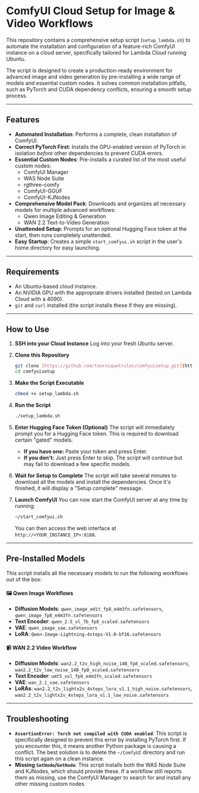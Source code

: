 # ComfyUI Cloud Setup for Image & Video Workflows

This repository contains a comprehensive setup script (`setup_lambda.sh`) to automate the installation and configuration of a feature-rich ComfyUI instance on a cloud server, specifically tailored for Lambda Cloud running Ubuntu.

The script is designed to create a production-ready environment for advanced image and video generation by pre-installing a wide range of models and essential custom nodes. It solves common installation pitfalls, such as PyTorch and CUDA dependency conflicts, ensuring a smooth setup process.

---

## Features

-   **Automated Installation**: Performs a complete, clean installation of ComfyUI.
-   **Correct PyTorch First**: Installs the GPU-enabled version of PyTorch in isolation *before* other dependencies to prevent CUDA errors.
-   **Essential Custom Nodes**: Pre-installs a curated list of the most useful custom nodes:
    -   ComfyUI Manager
    -   WAS Node Suite
    -   rgthree-comfy
    -   ComfyUI-GGUF
    -   ComfyUI-KJNodes
-   **Comprehensive Model Pack**: Downloads and organizes all necessary models for multiple advanced workflows:
    -   Qwen Image Editing & Generation
    -   WAN 2.2 Text-to-Video Generation
-   **Unattended Setup**: Prompts for an optional Hugging Face token at the start, then runs completely unattended.
-   **Easy Startup**: Creates a simple `start_comfyui.sh` script in the user's home directory for easy launching.

---

## Requirements

-   An Ubuntu-based cloud instance.
-   An NVIDIA GPU with the appropriate drivers installed (tested on Lambda Cloud with a 4090).
-   `git` and `curl` installed (the script installs these if they are missing).

---

## How to Use

1.  **SSH into your Cloud Instance**
    Log into your fresh Ubuntu server.

2.  **Clone this Repository**
    ```bash
    git clone [https://github.com/tourniquetrules/comfyuisetup.git](https://github.com/tourniquetrules/comfyuisetup.git)
    cd comfyuisetup
    ```

3.  **Make the Script Executable**
    ```bash
    chmod +x setup_lambda.sh
    ```

4.  **Run the Script**
    ```bash
    ./setup_lambda.sh
    ```

5.  **Enter Hugging Face Token (Optional)**
    The script will immediately prompt you for a Hugging Face token. This is required to download certain "gated" models.
    -   **If you have one:** Paste your token and press Enter.
    -   **If you don't:** Just press Enter to skip. The script will continue but may fail to download a few specific models.

6.  **Wait for Setup to Complete**
    The script will take several minutes to download all the models and install the dependencies. Once it's finished, it will display a "Setup complete" message.

7.  **Launch ComfyUI**
    You can now start the ComfyUI server at any time by running:
    ```bash
    ~/start_comfyui.sh
    ```
    You can then access the web interface at `http://<YOUR_INSTANCE_IP>:8188`.

---

## Pre-Installed Models

This script installs all the necessary models to run the following workflows out of the box:

#### 🖼️ Qwen Image Workflows
-   **Diffusion Models**: `qwen_image_edit_fp8_e4m3fn.safetensors`, `qwen_image_fp8_e4m3fn.safetensors`
-   **Text Encoder**: `qwen_2.5_vl_7b_fp8_scaled.safetensors`
-   **VAE**: `qwen_image_vae.safetensors`
-   **LoRA**: `Qwen-Image-Lightning-4steps-V1.0-bf16.safetensors`

#### 📹 WAN 2.2 Video Workflow
-   **Diffusion Models**: `wan2.2_t2v_high_noise_14B_fp8_scaled.safetensors`, `wan2.2_t2v_low_noise_14B_fp8_scaled.safetensors`
-   **Text Encoder**: `umt5_xxl_fp8_e4m3fn_scaled.safetensors`
-   **VAE**: `wan_2.1_vae.safetensors`
-   **LoRAs**: `wan2.2_t2v_lightx2v_4steps_lora_v1.1_high_noise.safetensors`, `wan2.2_t2v_lightx2v_4steps_lora_v1.1_low_noise.safetensors`

---

## Troubleshooting

-   **`AssertionError: Torch not compiled with CUDA enabled`**: This script is specifically designed to prevent this error by installing PyTorch first. If you encounter this, it means another Python package is causing a conflict. The best solution is to delete the `~/ComfyUI` directory and run this script again on a clean instance.
-   **Missing `SetNode`/`GetNode`**: This script installs both the WAS Node Suite and KJNodes, which should provide these. If a workflow still reports them as missing, use the ComfyUI Manager to search for and install any other missing custom nodes.
